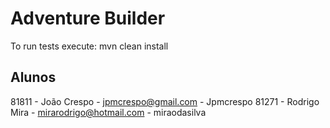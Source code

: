 # Adventure Builder

To run tests execute: mvn clean install
 
## Alunos ##

81811 - João Crespo - jpmcrespo@gmail.com - Jpmcrespo
81271 - Rodrigo Mira - mirarodrigo@hotmail.com - miraodasilva